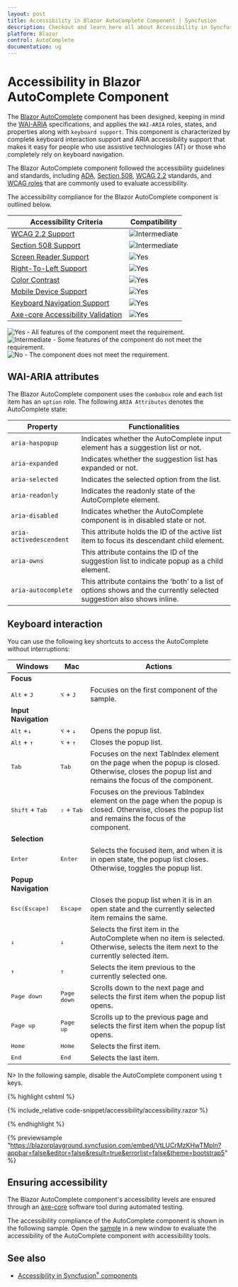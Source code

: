```yaml
---
layout: post
title: Accessibility in Blazor AutoComplete Component | Syncfusion
description: Checkout and learn here all about Accessibility in Syncfusion Blazor AutoComplete component and more.
platform: Blazor
control: AutoComplete
documentation: ug
---
```


# Accessibility in Blazor AutoComplete Component

The [Blazor AutoComplete](https://www.syncfusion.com/blazor-components/blazor-autocomplete) component has been designed, keeping in mind the [WAI-ARIA](https://www.w3.org/WAI/ARIA/apg/) specifications, and applies the `WAI-ARIA` roles, states, and properties along with `keyboard support`. This component is characterized by complete keyboard interaction support and ARIA accessibility support that makes it easy for people who use assistive technologies (AT) or those who completely rely on keyboard navigation.

The Blazor AutoComplete component followed the accessibility guidelines and standards, including [ADA](https://www.ada.gov/), [Section 508](https://www.section508.gov/), [WCAG 2.2](https://www.w3.org/TR/WCAG22/) standards, and [WCAG roles](https://www.w3.org/TR/wai-aria/#roles) that are commonly used to evaluate accessibility.

The accessibility compliance for the Blazor AutoComplete component is outlined below.

| Accessibility Criteria | Compatibility |
| -- | -- |
| [WCAG 2.2 Support](../common/accessibility#accessibility-standards) | <img src="https://cdn.syncfusion.com/content/images/documentation/partial.png" alt="Intermediate"> |
| [Section 508 Support](../common/accessibility#accessibility-standards) | <img src="https://cdn.syncfusion.com/content/images/documentation/partial.png" alt="Intermediate"> |
| [Screen Reader Support](../common/accessibility#screen-reader-support) | <img src="https://cdn.syncfusion.com/content/images/documentation/full.png" alt="Yes"> |
| [Right-To-Left Support](../common/accessibility#right-to-left-support) | <img src="https://cdn.syncfusion.com/content/images/documentation/full.png" alt="Yes"> |
| [Color Contrast](../common/accessibility#color-contrast) | <img src="https://cdn.syncfusion.com/content/images/documentation/full.png" alt="Yes"> |
| [Mobile Device Support](../common/accessibility#mobile-device-support) | <img src="https://cdn.syncfusion.com/content/images/documentation/full.png" alt="Yes"> |
| [Keyboard Navigation Support](../common/accessibility#keyboard-navigation-support) | <img src="https://cdn.syncfusion.com/content/images/documentation/full.png" alt="Yes"> |
| [Axe-core Accessibility Validation](../common/accessibility#ensuring-accessibility) | <img src="https://cdn.syncfusion.com/content/images/documentation/full.png" alt="Yes"> |

<style>
    .post .post-content img {
        display: inline-block;
        margin: 0.5em 0;
    }
</style>
<div><img src="https://cdn.syncfusion.com/content/images/documentation/full.png" alt="Yes"> - All features of the component meet the requirement.</div>

<div><img src="https://cdn.syncfusion.com/content/images/documentation/partial.png" alt="Intermediate"> - Some features of the component do not meet the requirement.</div>

<div><img src="https://cdn.syncfusion.com/content/images/documentation/not-supported.png" alt="No"> - The component does not meet the requirement.</div>


## WAI-ARIA attributes

The Blazor AutoComplete component uses the `combobox` role and each list item has an `option` role. The following `ARIA Attributes` denotes the AutoComplete state:

| **Property** | **Functionalities** |
| --- | --- |
| `aria-haspopup`| Indicates whether the AutoComplete input element has a suggestion list or not. |
| `aria-expanded` | Indicates whether the suggestion list has expanded or not. |
| `aria-selected` | Indicates the selected option from the list. |
| `aria-readonly` | Indicates the readonly state of the AutoComplete element. |
| `aria-disabled` | Indicates whether the AutoComplete component is in disabled state or not.|
| `aria-activedescendent` | This attribute holds the ID of the active list item to focus its descendant child element. |
| `aria-owns` | This attribute contains the ID of the suggestion list to indicate popup as a child element. |
| `aria-autocomplete` | This attribute contains the ‘both’ to a list of options shows and the currently selected suggestion also shows inline. |

## Keyboard interaction

You can use the following key shortcuts to access the AutoComplete without interruptions:

| Windows | Mac | Actions |
| --- | --- | --- |
|**Focus**| | |
|<kbd>Alt</kbd> + <kbd>J</kbd> | <kbd>⌥</kbd> + <kbd>J</kbd> | Focuses on the first component of the sample. |
|**Input Navigation**| | |
| <kbd>Alt</kbd> +<kbd>↓</kbd> | <kbd>⌥</kbd> + <kbd>↓</kbd> | Opens the popup list. |
| <kbd>Alt</kbd> + <kbd>↑</kbd> | <kbd>⌥</kbd> + <kbd>↑</kbd> | Closes the popup list. |
| <kbd>Tab</kbd> | <kbd>Tab</kbd> | Focuses on the next TabIndex element on the page when the popup is closed. Otherwise, closes the popup list and remains the focus of the component. |
| <kbd>Shift</kbd> + <kbd>Tab</kbd> | <kbd>⇧</kbd> + <kbd>Tab</kbd> | Focuses on the previous TabIndex element on the page when the popup is closed. Otherwise, closes the popup list and remains the focus of the component. |
|**Selection**| | |
| <kbd>Enter</kbd> | <kbd>Enter</kbd> | Selects the focused item, and when it is in open state, the popup list closes. Otherwise, toggles the popup list. |
|**Popup Navigation**| | |
| <kbd>Esc(Escape)</kbd> | <kbd>Escape</kbd> | Closes the popup list when it is in an open state and the currently selected item remains the same. |
| <kbd>↓</kbd> | <kbd>↓</kbd> | Selects the first item in the AutoComplete when no item is selected. Otherwise, selects the item next to the currently selected item. |
| <kbd>↑</kbd> | <kbd>↑</kbd> | Selects the item previous to the currently selected one. |
| <kbd>Page down</kbd> | <kbd>Page down</kbd> | Scrolls down to the next page and selects the first item when the popup list opens. |
| <kbd>Page up</kbd> | <kbd>Page up</kbd> | Scrolls up to the previous page and selects the first item when the popup list opens. |
| <kbd>Home</kbd> | <kbd>Home</kbd> | Selects the first item. |
| <kbd>End</kbd> | <kbd>End</kbd> | Selects the last item. |

N> In the following sample, disable the AutoComplete component using <kbd>t</kbd> keys.

{% highlight cshtml %}

{% include_relative code-snippet/accessibility/accessibility.razor %}

{% endhighlight %}

{% previewsample "https://blazorplayground.syncfusion.com/embed/VtLUCrMzKHwTMpln?appbar=false&editor=false&result=true&errorlist=false&theme=bootstrap5" %}

## Ensuring accessibility

The Blazor AutoComplete component's accessibility levels are ensured through an [axe-core](https://www.npmjs.com/package/axe-core) software tool during automated testing.

The accessibility compliance of the AutoComplete component is shown in the following sample. Open the [sample](https://blazor.syncfusion.com/accessibility/autocomplete) in a new window to evaluate the accessibility of the AutoComplete component with accessibility tools.

## See also

* [Accessibility in Syncfusion<sup style="font-size:70%">&reg;</sup> components](../common/accessibility)
